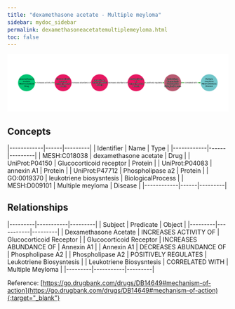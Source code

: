 ```yaml
---
title: "dexamethasone acetate - Multiple meyloma"
sidebar: mydoc_sidebar
permalink: dexamethasoneacetatemultiplemeyloma.html
toc: false 
---
```


![Path Visualization](/images/dexamethasoneacetatemultiplemeyloma.png)

## Concepts

|------------|------|---------|
| Identifier | Name | Type    |
|------------|------|---------|
| MESH:C018038 | dexamethasone acetate | Drug |
| UniProt:P04150 | Glucocorticoid receptor | Protein |
| UniProt:P04083 | annexin A1 | Protein |
| UniProt:P47712 | Phospholipase a2 | Protein |
| GO:0019370 | leukotriene biosysntesis | BiologicalProcess |
| MESH:D009101 | Multiple meyloma | Disease |
|------------|------|---------|

## Relationships

|---------|-----------|---------|
| Subject | Predicate | Object  |
|---------|-----------|---------|
| Dexamethasone Acetate | INCREASES ACTIVITY OF | Glucocorticoid Receptor |
| Glucocorticoid Receptor | INCREASES ABUNDANCE OF | Annexin A1 |
| Annexin A1 | DECREASES ABUNDANCE OF | Phospholipase A2 |
| Phospholipase A2 | POSITIVELY REGULATES | Leukotriene Biosysntesis |
| Leukotriene Biosysntesis | CORRELATED WITH | Multiple Meyloma |
|---------|-----------|---------|

Reference: [https://go.drugbank.com/drugs/DB14649#mechanism-of-action](https://go.drugbank.com/drugs/DB14649#mechanism-of-action){:target="_blank"}